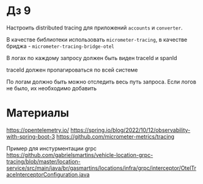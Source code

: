 # Дз 9

Настроить distributed tracing для приложений `accounts` и `converter`. 

В качестве библиотеки использовать `micrometer-tracing`, в качестве бриджа - `micrometer-tracing-bridge-otel`

В логах по каждому запросу должен быть виден traceId и spanId 

traceId должен пропагироваться по всей системе

По логам должно быть можно отследить весь путь запроса. Если логов не было, их необходимо добавить

# Материалы
https://opentelemetry.io/
https://spring.io/blog/2022/10/12/observability-with-spring-boot-3
https://github.com/micrometer-metrics/tracing

Пример для инстурментации grpc https://github.com/gabrielsmartins/vehicle-location-grpc-tracing/blob/master/location-service/src/main/java/br/gasmartins/locations/infra/grpc/interceptor/OtelTraceInterceptorConfiguration.java
